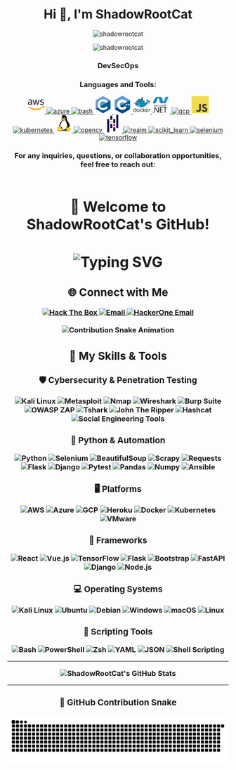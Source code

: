 <h1 align="center">Hi 👋, I'm ShadowRootCat</h1>

<p align="center"> <img src="https://github.com/ShadowRootCat/readme/blob/main/9fcb474c4978b79773ebad8f5177b4edea009bbcfd4f072cfb7088cc638ad2b7-removebg-preview.png" alt="shadowrootcat" /> </p>
<p align="center"> <img src="https://komarev.com/ghpvc/?username=shadowrootcat&label=Profile%20views&color=0e75b6&style=flat" alt="shadowrootcat" /> </p>
<h3 align="center">DevSecOps</h3>

<h3 align="center">Languages and Tools:</h3>
<p align="center"> <a href="https://aws.amazon.com" target="_blank" rel="noreferrer"> <img src="https://raw.githubusercontent.com/devicons/devicon/master/icons/amazonwebservices/amazonwebservices-original-wordmark.svg" alt="aws" width="40" height="40"/> </a> <a href="https://azure.microsoft.com/en-in/" target="_blank" rel="noreferrer"> <img src="https://www.vectorlogo.zone/logos/microsoft_azure/microsoft_azure-icon.svg" alt="azure" width="40" height="40"/> </a> <a href="https://www.gnu.org/software/bash/" target="_blank" rel="noreferrer"> <img src="https://www.vectorlogo.zone/logos/gnu_bash/gnu_bash-icon.svg" alt="bash" width="40" height="40"/> </a> <a href="https://www.cprogramming.com/" target="_blank" rel="noreferrer"> <img src="https://raw.githubusercontent.com/devicons/devicon/master/icons/c/c-original.svg" alt="c" width="40" height="40"/> </a> <a href="https://www.w3schools.com/cpp/" target="_blank" rel="noreferrer"> <img src="https://raw.githubusercontent.com/devicons/devicon/master/icons/cplusplus/cplusplus-original.svg" alt="cplusplus" width="40" height="40"/> </a> <a href="https://www.docker.com/" target="_blank" rel="noreferrer"> <img src="https://raw.githubusercontent.com/devicons/devicon/master/icons/docker/docker-original-wordmark.svg" alt="docker" width="40" height="40"/> </a> <a href="https://dotnet.microsoft.com/" target="_blank" rel="noreferrer"> <img src="https://raw.githubusercontent.com/devicons/devicon/master/icons/dot-net/dot-net-original-wordmark.svg" alt="dotnet" width="40" height="40"/> </a> <a href="https://cloud.google.com" target="_blank" rel="noreferrer"> <img src="https://www.vectorlogo.zone/logos/google_cloud/google_cloud-icon.svg" alt="gcp" width="40" height="40"/> </a> <a href="https://developer.mozilla.org/en-US/docs/Web/JavaScript" target="_blank" rel="noreferrer"> <img src="https://raw.githubusercontent.com/devicons/devicon/master/icons/javascript/javascript-original.svg" alt="javascript" width="40" height="40"/> </a> <a href="https://kubernetes.io" target="_blank" rel="noreferrer"> <img src="https://www.vectorlogo.zone/logos/kubernetes/kubernetes-icon.svg" alt="kubernetes" width="40" height="40"/> </a> <a href="https://www.linux.org/" target="_blank" rel="noreferrer"> <img src="https://raw.githubusercontent.com/devicons/devicon/master/icons/linux/linux-original.svg" alt="linux" width="40" height="40"/> </a> <a href="https://opencv.org/" target="_blank" rel="noreferrer"> <img src="https://www.vectorlogo.zone/logos/opencv/opencv-icon.svg" alt="opencv" width="40" height="40"/> </a> <a href="https://pandas.pydata.org/" target="_blank" rel="noreferrer"> <img src="https://raw.githubusercontent.com/devicons/devicon/2ae2a900d2f041da66e950e4d48052658d850630/icons/pandas/pandas-original.svg" alt="pandas" width="40" height="40"/> </a> <a href="https://www.kali.org/" target="_blank" rel="noreferrer"> <img src="https://raw.githubusercontent.com/bestofjs/bestofjs-webui/8665e8c267a0215f3159df28b33c365198101df5/public/logos/realm.svg" alt="realm" width="40" height="40"/> </a> <a href="https://scikit-learn.org/" target="_blank" rel="noreferrer"> <img src="https://upload.wikimedia.org/wikipedia/commons/0/05/Scikit_learn_logo_small.svg" alt="scikit_learn" width="40" height="40"/> </a> <a href="https://www.selenium.dev" target="_blank" rel="noreferrer"> <img src="https://raw.githubusercontent.com/detain/svg-logos/780f25886640cef088af994181646db2f6b1a3f8/svg/selenium-logo.svg" alt="selenium" width="40" height="40"/> </a> <a href="https://www.tensorflow.org" target="_blank" rel="noreferrer"> <img src="https://www.vectorlogo.zone/logos/tensorflow/tensorflow-icon.svg" alt="tensorflow" width="40" height="40"/> </a> </p>




<h3 align="center">
For any inquiries, questions, or collaboration opportunities, feel free to reach out:
<br/><br/>





<div align="center">

# 👋 Welcome to **ShadowRootCat's GitHub!**

<h1>
    <img src="https://readme-typing-svg.herokuapp.com?font=Jetbrains+mono&size=50&duration=4000&color=33FF33&center=true&vCenter=true&width=600&lines=+I'm+ShadowRootCat;Welcome" alt="Typing SVG"/>
</h1>


</div>



<div align="center">

## 🌐 Connect with Me
<a href="https://www.hackthebox.com" target="_blank">
  <img src="https://img.shields.io/badge/Hack_The_Box-111927?style=for-the-badge&logo=Hack-The-Box&logoColor=green" alt="Hack The Box">
</a>

<a href="mailto:shadowrootcat@gmail.com">
  <img src="https://img.shields.io/badge/Email-ShadowRootCat@gmail.com-D14836?style=for-the-badge&logo=gmail&logoColor=white" alt="Email">
</a>

<a href="mailto:shadowrootcat@wearehackerone.com">
  <img src="https://img.shields.io/badge/HackerOne_Email-ShadowRootCat@wearehackerone.com-000000?style=for-the-badge&logo=HackerOne&logoColor=white" alt="HackerOne Email">
</a>

<img src="https://user-images.githubusercontent.com/74038190/212749168-86d6c7ab-98da-409b-998f-c5b74721badd.gif" alt="Contribution Snake Animation" style="max-width: 700px; margin-top: 20px;"/>

</div>




<div align="center">


## 🚀 My Skills & Tools



### 🛡️ Cybersecurity & Penetration Testing
<img src="https://img.shields.io/badge/Kali_Linux-557C94?style=for-the-badge&logo=kalilinux&logoColor=white" alt="Kali Linux"/>
<img src="https://img.shields.io/badge/Metasploit-272E63?style=for-the-badge&logo=metasploit&logoColor=white" alt="Metasploit"/>
<img src="https://img.shields.io/badge/Nmap-0078D6?style=for-the-badge&logo=nmap&logoColor=white" alt="Nmap"/>
<img src="https://img.shields.io/badge/Wireshark-1679A7?style=for-the-badge&logo=wireshark&logoColor=white" alt="Wireshark"/>
<img src="https://img.shields.io/badge/Burp_Suite-FF5722?style=for-the-badge&logo=burpsuite&logoColor=white" alt="Burp Suite"/>
<img src="https://img.shields.io/badge/OWASP_ZAP-000000?style=for-the-badge&logo=owasp&logoColor=white" alt="OWASP ZAP"/>
<img src="https://img.shields.io/badge/Tshark-1679A7?style=for-the-badge&logo=wireshark&logoColor=white" alt="Tshark"/>
<img src="https://img.shields.io/badge/John_The_Ripper-8B0000?style=for-the-badge" alt="John The Ripper"/>
<img src="https://img.shields.io/badge/Hashcat-333333?style=for-the-badge" alt="Hashcat"/>
<img src="https://img.shields.io/badge/Social_Engineering_Tools-FF0000?style=for-the-badge" alt="Social Engineering Tools"/>


### 🐍 Python & Automation
<img src="https://img.shields.io/badge/Python-3776AB?style=for-the-badge&logo=python&logoColor=white" alt="Python"/>
<img src="https://img.shields.io/badge/Selenium-43B02A?style=for-the-badge&logo=selenium&logoColor=white" alt="Selenium"/>
<img src="https://img.shields.io/badge/BeautifulSoup-1177BB?style=for-the-badge" alt="BeautifulSoup"/>
<img src="https://img.shields.io/badge/Scrapy-00BFFF?style=for-the-badge" alt="Scrapy"/>
<img src="https://img.shields.io/badge/Requests-333333?style=for-the-badge" alt="Requests"/>
<img src="https://img.shields.io/badge/Flask-000000?style=for-the-badge&logo=flask&logoColor=white" alt="Flask"/>
<img src="https://img.shields.io/badge/Django-092E20?style=for-the-badge&logo=django&logoColor=green" alt="Django"/>
<img src="https://img.shields.io/badge/Pytest-0A9EDC?style=for-the-badge" alt="Pytest"/>
<img src="https://img.shields.io/badge/Pandas-150458?style=for-the-badge&logo=pandas&logoColor=white" alt="Pandas"/>
<img src="https://img.shields.io/badge/Numpy-013243?style=for-the-badge&logo=numpy&logoColor=white" alt="Numpy"/>
<img src="https://img.shields.io/badge/Ansible-EE0000?style=for-the-badge&logo=ansible&logoColor=white" alt="Ansible"/>


### 🖥️ Platforms
<img src="https://img.shields.io/badge/AWS-FF9900?style=for-the-badge&logo=amazonaws&logoColor=white" alt="AWS"/>
<img src="https://img.shields.io/badge/Azure-0089D6?style=for-the-badge&logo=microsoftazure&logoColor=white" alt="Azure"/>
<img src="https://img.shields.io/badge/GCP-4285F4?style=for-the-badge&logo=googlecloud&logoColor=white" alt="GCP"/>
<img src="https://img.shields.io/badge/Heroku-430098?style=for-the-badge&logo=heroku&logoColor=white" alt="Heroku"/>
<img src="https://img.shields.io/badge/Docker-2496ED?style=for-the-badge&logo=docker&logoColor=white" alt="Docker"/>
<img src="https://img.shields.io/badge/Kubernetes-326CE5?style=for-the-badge&logo=kubernetes&logoColor=white" alt="Kubernetes"/>
<img src="https://img.shields.io/badge/VMware-607078?style=for-the-badge&logo=vmware&logoColor=white" alt="VMware"/>


### 🔧 Frameworks
<img src="https://img.shields.io/badge/React-20232A?style=for-the-badge&logo=react&logoColor=61DAFB" alt="React"/>
<img src="https://img.shields.io/badge/Vue.js-4FC08D?style=for-the-badge&logo=vuedotjs&logoColor=white" alt="Vue.js"/>
<img src="https://img.shields.io/badge/TensorFlow-FF6F00?style=for-the-badge&logo=tensorflow&logoColor=white" alt="TensorFlow"/>
<img src="https://img.shields.io/badge/Flask-000000?style=for-the-badge&logo=flask&logoColor=white" alt="Flask"/>
<img src="https://img.shields.io/badge/Bootstrap-7952B3?style=for-the-badge&logo=bootstrap&logoColor=white" alt="Bootstrap"/>
<img src="https://img.shields.io/badge/FastAPI-009688?style=for-the-badge&logo=fastapi&logoColor=white" alt="FastAPI"/>
<img src="https://img.shields.io/badge/Django-092E20?style=for-the-badge&logo=django&logoColor=green" alt="Django"/>
<img src="https://img.shields.io/badge/Node.js-339933?style=for-the-badge&logo=nodedotjs&logoColor=white" alt="Node.js"/>


### 💻 Operating Systems
<img src="https://img.shields.io/badge/Kali_Linux-557C94?style=for-the-badge&logo=kalilinux&logoColor=white" alt="Kali Linux"/>
<img src="https://img.shields.io/badge/Ubuntu-E95420?style=for-the-badge&logo=ubuntu&logoColor=white" alt="Ubuntu"/>
<img src="https://img.shields.io/badge/Debian-A81D33?style=for-the-badge&logo=debian&logoColor=white" alt="Debian"/>
<img src="https://img.shields.io/badge/Windows-0078D6?style=for-the-badge&logo=windows&logoColor=white" alt="Windows"/>
<img src="https://img.shields.io/badge/MacOS-000000?style=for-the-badge&logo=apple&logoColor=white" alt="macOS"/>
<img src="https://img.shields.io/badge/Linux-333333?style=for-the-badge&logo=linux&logoColor=white" alt="Linux"/>


### 📜 Scripting Tools
<img src="https://img.shields.io/badge/Bash-4EAA25?style=for-the-badge&logo=gnu-bash&logoColor=white" alt="Bash"/>
<img src="https://img.shields.io/badge/PowerShell-5391FE?style=for-the-badge&logo=powershell&logoColor=white" alt="PowerShell"/>
<img src="https://img.shields.io/badge/Zsh-333333?style=for-the-badge" alt="Zsh"/>
<img src="https://img.shields.io/badge/YAML-0A0A0A?style=for-the-badge" alt="YAML"/>
<img src="https://img.shields.io/badge/JSON-000000?style=for-the-badge" alt="JSON"/>
<img src="https://img.shields.io/badge/Shell_Scripting-4EAA25?style=for-the-badge&logo=gnu-bash&logoColor=white" alt="Shell Scripting"/>

</div>

---

<div align="center">
    <img src="https://github-profile-summary-cards.vercel.app/api/cards/profile-details?username=shadowrootcat&theme=github_dark" alt="ShadowRootCat's GitHub Stats"/>
</div>

---


<div align="center">

### 🐍 GitHub Contribution Snake

<picture>
  <source media="(prefers-color-scheme: dark)" srcset="output/github-snake-dark.svg" />
  <source media="(prefers-color-scheme: light)" srcset="output/github-snake.svg" />
  <img alt="GitHub Contribution Snake" src="output/github-snake.svg" />
</picture>

</div>




